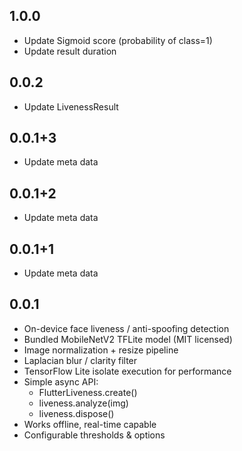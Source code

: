 ## 1.0.0

- Update Sigmoid score (probability of class=1)
- Update result duration

## 0.0.2

- Update LivenessResult

## 0.0.1+3

- Update meta data

## 0.0.1+2

- Update meta data

## 0.0.1+1

- Update meta data

## 0.0.1

- On-device face liveness / anti-spoofing detection
- Bundled MobileNetV2 TFLite model (MIT licensed)
- Image normalization + resize pipeline
- Laplacian blur / clarity filter
- TensorFlow Lite isolate execution for performance
- Simple async API:
  - FlutterLiveness.create()
  - liveness.analyze(img)
  - liveness.dispose()
- Works offline, real-time capable
- Configurable thresholds & options
